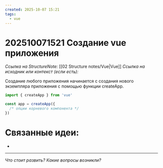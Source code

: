 ```yaml
---
created: 2025-10-07 15:21
tags:
  - vue
---
```

# 202510071521 Создание vue приложения

*Ссылка на StructureNote:* [[02 Structure notes/Vue|Vue]]
*Ссылка на исходник или контекст (если есть):* 

Создание любого приложения начинается с создания нового экземпляра приложения с помощью функции createApp. 

```js
import { createApp } from 'vue'

const app = createApp({
  /* опции корневого компонента */
})
```

# Связанные идеи:

* 
---

*Что стоит развить? Какие вопросы возникли?*

